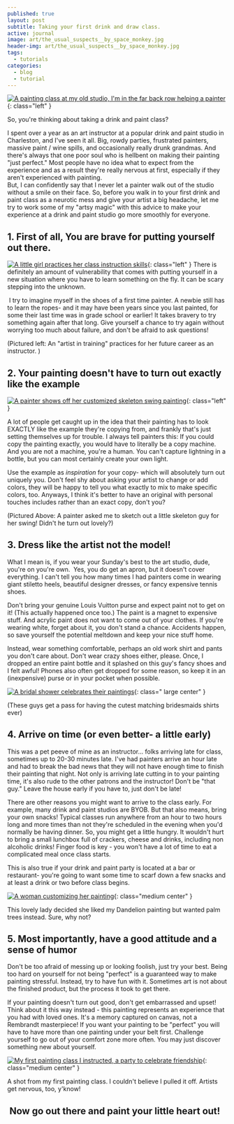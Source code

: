 ```yaml
---
published: true
layout: post
subtitle: Taking your first drink and draw class.
active: journal
image: art/the_usual_suspects__by_space_monkey.jpg
header-img: art/the_usual_suspects__by_space_monkey.jpg
tags:
  - tutorials
categories:
  - blog
  - tutorial
---
```

  

  

[![A painting class at my old studio, I'm in the far back row helping a painter](https://2.bp.blogspot.com/-Zkzb0SgV77Q/WsJIbz7J8uI/AAAAAAAALbQ/AJ151y6oupMgO50mut-DGkTApwf30_LiQCLcBGAs/s320/16831085_1300769456682379_1155257373786239318_n.jpg)](https://2.bp.blogspot.com/-Zkzb0SgV77Q/WsJIbz7J8uI/AAAAAAAALbQ/AJ151y6oupMgO50mut-DGkTApwf30_LiQCLcBGAs/s1600/16831085_1300769456682379_1155257373786239318_n.jpg){: class="left" }

So, you're thinking about taking a drink and paint class?

I spent over a year as an art instructor at a popular drink and paint studio in Charleston, and I've seen it all. Big, rowdy parties, frustrated painters, massive paint / wine spills, and occasionally really drunk grandmas. And there's always that one poor soul who is hellbent on making their painting "just perfect." Most people have no idea what to expect from the experience and as a result they're really nervous at first, especially if they aren't experienced with painting.  
But, I can confidently say that I never let a painter walk out of the studio without a smile on their face. So, before you walk in to your first drink and paint class as a neurotic mess and give your artist a big headache, let me try to work some of my "artsy magic" with this advice to make your experience at a drink and paint studio go more smoothly for everyone.  
  
<!--more-->
  
  
  

1\. First of all, You are brave for putting yourself out there.
---------------------------------------------------------------

[![A little girl practices her class instruction skills](https://3.bp.blogspot.com/-RHcZjL1DzFM/WsJPdHFqpKI/AAAAAAAALbs/0KGIVRfvNMMnpH1ISWCa8k7CcQQ6YVQWQCLcBGAs/s320/22007592_531506623853047_3592575859605165402_n.jpg)](https://3.bp.blogspot.com/-RHcZjL1DzFM/WsJPdHFqpKI/AAAAAAAALbs/0KGIVRfvNMMnpH1ISWCa8k7CcQQ6YVQWQCLcBGAs/s1600/22007592_531506623853047_3592575859605165402_n.jpg){: class="left" } There is definitely an amount of vulnerability that comes with putting yourself in a new situation where you have to learn something on the fly. It can be scary stepping into the unknown.  
  
 I try to imagine myself in the shoes of a first time painter. A newbie still has to learn the ropes- and it may have been years since you last painted, for some their last time was in grade school or earlier! It takes bravery to try something again after that long. Give yourself a chance to try again without worrying too much about failure, and don't be afraid to ask questions!  
  
(Pictured left: An "artist in training" practices for her future career as an instructor. )  
  
  
  
  
  
  

2\. Your painting doesn't have to turn out exactly like the example
-------------------------------------------------------------------

[![A painter shows off her customized skeleton swing painting](https://3.bp.blogspot.com/-fCTsJtFLLKE/WsJN104JN2I/AAAAAAAALbg/6_Jrq5WDKtcvjvezumvpFCOFV1vAE15RACLcBGAs/s320/22046950_531505847186458_7576332721415401439_n.jpg)](https://3.bp.blogspot.com/-fCTsJtFLLKE/WsJN104JN2I/AAAAAAAALbg/6_Jrq5WDKtcvjvezumvpFCOFV1vAE15RACLcBGAs/s1600/22046950_531505847186458_7576332721415401439_n.jpg){: class="left" }

A lot of people get caught up in the idea that their painting has to look EXACTLY like the example they're copying from, and frankly that's just setting themselves up for trouble. I always tell painters this: If you could copy the painting exactly, you would have to literally be a copy machine. And you are not a machine, you're a human. You can't capture lightning in a bottle, but you can most certainly create your own light.  
  
Use the example as _inspiration_ for your copy- which will absolutely turn out uniquely you. Don't feel shy about asking your artist to change or add colors, they will be happy to tell you what exactly to mix to make specific colors, too. Anyways, I think it's better to have an original with personal touches includes rather than an exact copy, don't you?  

  
(Pictured Above: A painter asked me to sketch out a little skeleton guy for her swing! Didn't he turn out lovely?)  
  
  

3\. Dress like the artist not the model!
----------------------------------------

What I mean is, if you wear your Sunday's best to the art studio, dude, you're on you're own.  Yes, you do get an apron, but it doesn't cover everything. I can't tell you how many times I had painters come in wearing giant stiletto heels, beautiful designer dresses, or fancy expensive tennis shoes.  
  
Don't bring your genuine Louis Vuitton purse and expect paint not to get on it! (This actually happened once too.) The paint is a magnet to expensive stuff. And acrylic paint does not want to come out of your clothes. If you're wearing white, forget about it, you don't stand a chance. Accidents happen, so save yourself the potential meltdown and keep your nice stuff home.  
  
Instead, wear something comfortable, perhaps an old work shirt and pants you don't care about. Don't wear crazy shoes either, please. Once, I dropped an entire paint bottle and it splashed on this guy's fancy shoes and I felt awful! Phones also often get dropped for some reason, so keep it in an (inexpensive) purse or in your pocket when possible.  
  

[![A bridal shower celebrates their paintings](https://3.bp.blogspot.com/-GlkyTLN3s20/WsJSb4CvgPI/AAAAAAAALcA/k1LG71roms4-JhgUGAf8wfivp0AlLAMmACLcBGAs/s400/mar5IMG_20170304_212828206.jpg)](https://3.bp.blogspot.com/-GlkyTLN3s20/WsJSb4CvgPI/AAAAAAAALcA/k1LG71roms4-JhgUGAf8wfivp0AlLAMmACLcBGAs/s1600/mar5IMG_20170304_212828206.jpg){: class=" large center" }

  

(These guys get a pass for having the cutest matching bridesmaids shirts ever)

  

4\. Arrive on time (or even better- a little early)
---------------------------------------------------

This was a pet peeve of mine as an instructor... folks arriving late for class, sometimes up to 20-30 minutes late. I've had painters arrive an hour late and had to break the bad news that they will not have enough time to finish their painting that night. Not only is arriving late cutting in to your painting time, it's also rude to the other patrons and the instructor! Don't be "that guy." Leave the house early if you have to, just don't be late!  
  
There are other reasons you might want to arrive to the class early. For example, many drink and paint studios are BYOB. But that also means, bring your own snacks! Typical classes run anywhere from an hour to two hours long and more times than not they're scheduled in the evening when you'd normally be having dinner. So, you might get a little hungry. It wouldn't hurt to bring a small lunchbox full of crackers, cheese and drinks, including non alcoholic drinks! Finger food is key - you won't have a lot of time to eat a complicated meal once class starts.  
  
This is also true if your drink and paint party is located at a bar or restaurant- you're going to want some time to scarf down a few snacks and at least a drink or two before class begins.  
  
  

[![A woman customizing her painting](https://3.bp.blogspot.com/-oY1k-Q7Bfik/WsJVu2vouJI/AAAAAAAALcI/ohjvkYzYawkFgajPjWIiaeyQO5pc9SQ7wCLcBGAs/s400/19621110_489480914722285_3284929249431895725_o.jpg)](https://3.bp.blogspot.com/-oY1k-Q7Bfik/WsJVu2vouJI/AAAAAAAALcI/ohjvkYzYawkFgajPjWIiaeyQO5pc9SQ7wCLcBGAs/s1600/19621110_489480914722285_3284929249431895725_o.jpg){: class="medium center" }

  

This lovely lady decided she liked my Dandelion painting but wanted palm trees instead. Sure, why not?

5\. Most importantly, have a good attitude and a sense of humor
---------------------------------------------------------------

Don't be too afraid of messing up or looking foolish, just try your best. Being too hard on yourself for not being "perfect" is a guaranteed way to make painting stressful. Instead, try to have fun with it. Sometimes art is not about the finished product, but the process it took to get there.  
  
If your painting doesn't turn out good, don't get embarrassed and upset! Think about it this way instead - this painting represents an experience that you had with loved ones. It's a memory captured on canvas, not a Rembrandt masterpiece! If you want your painting to be "perfect" you will have to have more than one painting under your belt first. Challenge yourself to go out of your comfort zone more often. You may just discover something new about yourself.  
  

[![My first painting class I instructed, a party to celebrate friendship](https://2.bp.blogspot.com/-qzm4MxS1FyI/WsK-UmY01qI/AAAAAAAALco/KKNujTXtiQwuAd75_Pdvw6V1bX_OdYXMgCLcBGAs/s400/mar5.jpg)](https://2.bp.blogspot.com/-qzm4MxS1FyI/WsK-UmY01qI/AAAAAAAALco/KKNujTXtiQwuAd75_Pdvw6V1bX_OdYXMgCLcBGAs/s1600/mar5.jpg){: class="medium center" }

  

A shot from my first painting class. I couldn't believe I pulled it off. Artists get nervous, too, y'know! 

  
  

 Now go out there and paint your little heart out!
--------------------------------------------------
